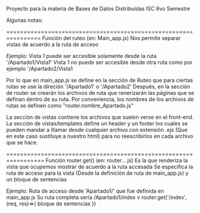 Proyecto para la materia de Bases de Datos Distribuídas ISC 8vo Semestre 

Algunas notas:


================================================================ Función del ruteo (en: Main_app.js)
Nos permite separar vistas de acuerdo a la ruta de acceso 

Ejemplo:
Vista 1 puede ser accesible solamente desde la ruta '/Apartado1/Vista1'
Vista 1 no puede ser accesible desde otra ruta como por ejemplo '/Apartado2/Vista1

Por lo que en main_app.js se define en la sección de Ruteo que para ciertas rutas se use la direción '/Apartado1' o '/Apartado2'
Después, en la sección de router se crearán los archivos de ruta que renerizarán las páginas que se definan dentro de su ruta.
Por conveniencia, los nombres de los archivos de rutas se definen como "router.nombre_Apartado.js"


La sección de vistas contiene los archivos que suelen verse en el front-end.
La sección de vistas/templates define un header y un footer los cuales se pueden mandar a lllamar desde cualquier archivo
con extensión .ejs (Que en este caso sustituye a nuestro html) para no reescribirlos en cada archivo que se hace.


================================================================= Función router.get() (en: router....js)
Es la que renderiza la vista que ocupemos mostrar de acuerdo a la ruta accesada
Se especifica la ruta de acceso para la vista (Desde la definición de ruta de main_app.js)
y un bloque de sentencias

Ejemplo:
Ruta de acceso desde 'Apartado1/' que fue definida en main_app.js
Su ruta completa sería /Apartado1/index
                v
router.get('/index', (req, res)=>{
    bloque de sentencias
})

